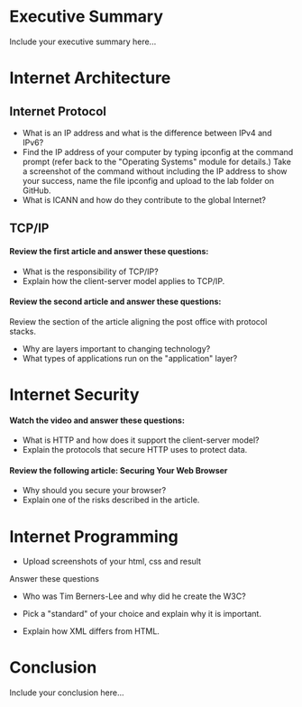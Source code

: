 
# Executive Summary
Include your executive summary here...

# Internet Architecture

## Internet Protocol
* What is an IP address and what is the difference between IPv4 and IPv6? 
* Find the IP address of your computer by typing ipconfig at the command prompt (refer back to the "Operating Systems" module for details.) 
  Take a screenshot of the command without including the IP address to show your success, name the file ipconfig and upload to the lab folder on GitHub. 
* What is ICANN and how do they contribute to the global Internet? 

## TCP/IP

#### Review the first article and answer these questions:
* What is the responsibility of TCP/IP? 
* Explain how the client-server model applies to TCP/IP. 

#### Review the second article and answer these questions:
Review the section of the article aligning the post office with protocol stacks.  
* Why are layers important to changing technology? 
* What types of applications run on the "application" layer?

# Internet Security
#### Watch the video and answer these questions:
* What is HTTP and how does it support the client-server model? 
* Explain the protocols that secure HTTP uses to protect data.  

#### Review the following article: Securing Your Web Browser 
* Why should you secure your browser? 
* Explain one of the risks described in the article. 
 
# Internet Programming

* Upload screenshots of your html, css and result

Answer these questions
* Who was Tim Berners-Lee and why did he create the W3C? 

* Pick a "standard" of your choice and explain why it is important. 

* Explain how XML differs from HTML. 

# Conclusion
Include your conclusion here...
